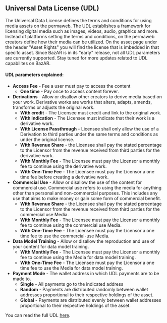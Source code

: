 ## Universal Data License (UDL)

The Universal Data License defines the terms and conditions for using media assets on the permaweb. The UDL establishes a framework for licensing digital media such as images, videos, audio, graphics and more. Instead of platforms setting the terms and conditions, on the permaweb creators define how their media can be utilized. On the asset page under the header "Asset Rights" you will find the license that is imbedded in that specifc asset. Since BazAR is in its "early" release, not all UDL parameters are currently supported. Stay tuned for more updates related to UDL capabilites on BazAR.

#### UDL parameters explained:

- **Access Fee** - Fee a user must pay to access the content
  - **One time** - Pay once to access content forever.
- **Derivations** - Allow or disallow other creators to derive media based on your work. Derivative works are works that alters, adapts, amends, transforms or adjusts the original work.
  - **With credit** - The Licensee must credit and link to the original work.
  - **With indication** - The Licensee must indicate that their work is a derivative work.
  - **With License Passthrough** - Licensee shall only allow the use of a Derivation to third parties under the same terms and conditions as under the original license.
  - **With Revenue Share** - the Licensee shall pay the stated percentage to the Licensor from the revenue received from third parties for the derivative work.
  - **With Monthly Fee** - The Licensee must pay the Licensor a monthly fee to continue using the derivative work.
  - **With One-Time Fee** - The Licensee must pay the Licensor a one time fee before creating a derivative work.
- **Commercial Use** - Allow or disallow the use of the content for commercial use. Commercial use refers to using the media for anything other than personal and non-commercial purposes. This includes any use that aims to make money or gain some form of commercial benefit.
  - **With Revenue Share** - the Licensee shall pay the stated percentage to the Licensor from the revenue received from third parties for the commercial use Media.
  - **With Monthly Fee** - The Licensee must pay the Licensor a monthly fee to continue using the commercial use Media.
  - **With One-Time Fee** - The Licensee must pay the Licensor a one time fee to use the commercial-use Media.
- **Data Model Training** - Allow or disallow the reproduction and use of your content for data model training.
  - **With Monthly Fee** - The Licensee must pay the Licensor a monthly fee to continue using the Media for data model training.
  - **With One-Time Fee** - The Licensee must pay the Licensor a one time fee to use the Media for data model training.
- **Payment Mode** - The wallet address in which UDL payments are to be made to.
  - **Single** - All payments go to the indicated address
  - **Random** - Payments are distributed randomly between wallet addresses proportional to their respective holdings of the asset.
  - **Global** - Payments are distributed evenly between wallet addresses proportional to their respective holdings of the asset.

You can read the full UDL [here](https://orgsxgbx4x37hfuoidzzzuixdwsi57e2eetei2ew6mzwqkxikhoa.arweave.net/dE0rmDfl9_OWjkDznNEXHaSO_JohJkRolvMzaCroUdw).